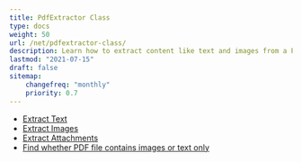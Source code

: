 ```yaml
---
title: PdfExtractor Class
type: docs
weight: 50
url: /net/pdfextractor-class/
description: Learn how to extract content like text and images from a PDF using the PDFExtractor class in .NET with Aspose.PDF.
lastmod: "2021-07-15"
draft: false
sitemap:
    changefreq: "monthly"
    priority: 0.7
---
```


- [Extract Text](/pdf/net/extract-text/)
- [Extract Images](/pdf/net/extract-images/)
- [Extract Attachments](/pdf/net/extract-attachments/)
- [Find whether PDF file contains images or text only](/pdf/net/find-whether-pdf-file-contains-images-or-text-only/)

